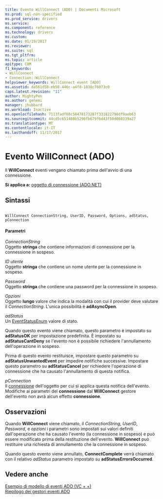 ```yaml
---
title: Evento WillConnect (ADO) | Documenti Microsoft
ms.prod: sql-non-specified
ms.prod_service: drivers
ms.service: 
ms.component: reference
ms.technology: drivers
ms.custom: 
ms.date: 01/19/2017
ms.reviewer: 
ms.suite: sql
ms.tgt_pltfrm: 
ms.topic: article
apitype: COM
f1_keywords:
- WillConnect
- Connection::WillConnect
helpviewer_keywords: WillConnect event [ADO]
ms.assetid: da561d58-eb58-446c-a4fd-1838c76073c0
caps.latest.revision: "11"
author: MightyPen
ms.author: genemi
manager: jhubbard
ms.workload: Inactive
ms.openlocfilehash: 7113fadf60c58478173287f331822798df9aeb63
ms.sourcegitcommit: 44cd5c651488b5296fb679f6d43f50d068339a27
ms.translationtype: MT
ms.contentlocale: it-IT
ms.lasthandoff: 11/17/2017
---
```

# <a name="willconnect-event-ado"></a>Evento WillConnect (ADO)
Il **WillConnect** eventi vengano chiamato prima dell'avvio di una connessione.  
  
 **Si applica a:** [oggetto di connessione (ADO.NET)](../../../ado/reference/ado-api/connection-object-ado.md)  
  
## <a name="syntax"></a>Sintassi  
  
```  
  
WillConnect ConnectionString, UserID, Password, Options, adStatus, pConnection  
```  
  
#### <a name="parameters"></a>Parametri  
 *ConnectionString*  
 Oggetto **stringa** che contiene informazioni di connessione per la connessione in sospeso.  
  
 *ID utente*  
 Oggetto **stringa** che contiene un nome utente per la connessione in sospeso.  
  
 *Password*  
 Oggetto **stringa** che contiene una password per la connessione in sospeso.  
  
 *Opzioni*  
 Oggetto **lungo** valore che indica la modalità con cui il provider deve valutare il *ConnectionString*. L'unica possibilità è **adAsyncOpen**.  
  
 *adStatus*  
 Un [EventStatusEnum](../../../ado/reference/ado-api/eventstatusenum.md) valore di stato.  
  
 Quando questo evento viene chiamato, questo parametro è impostato su **adStatusOK** per impostazione predefinita. È impostato su **adStatusCantDeny** se l'evento non è possibile richiedere l'annullamento dell'operazione in sospeso.  
  
 Prima di questo evento restituisce, impostare questo parametro su **adStatusUnwantedEvent** per impedire notifiche successive. Impostare questo parametro su **adStatusCancel** per richiedere l'operazione di connessione che ha causato l'annullamento di questa notifica.  
  
 *pConnection*  
 Il [connessione](../../../ado/reference/ado-api/connection-object-ado.md) dell'oggetto per cui si applica questa notifica dell'evento. Modifiche ai parametri del **connessione** dal **WillConnect** gestore dell'evento non avrà alcun effetto **connessione**.  
  
## <a name="remarks"></a>Osservazioni  
 Quando **WillConnect** viene chiamato, il *ConnectionString*, *UserID*, *Password*, e *opzioni* i parametri sono impostati sui valori definiti dall'operazione che ha causato l'evento (la connessione in sospeso) e può essere modificato prima della restituzione dell'evento. **WillConnect** può restituire una richiesta di annullamento che la connessione in sospeso.  
  
 Quando questo evento viene annullato, **ConnectComplete** verrà chiamato con il relativo *adStatus* parametro impostato su **adStatusErrorsOccurred**.  
  
## <a name="see-also"></a>Vedere anche  
 [Esempio di modello di eventi ADO (VC + +)](../../../ado/reference/ado-api/ado-events-model-example-vc.md)   
 [Riepilogo dei gestori eventi ADO](../../../ado/guide/data/ado-event-handler-summary.md)
